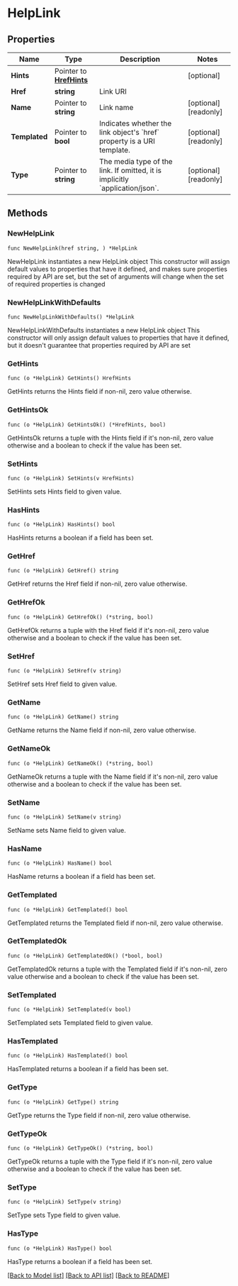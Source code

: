 # HelpLink

## Properties

Name | Type | Description | Notes
------------ | ------------- | ------------- | -------------
**Hints** | Pointer to [**HrefHints**](HrefHints.md) |  | [optional] 
**Href** | **string** | Link URI | 
**Name** | Pointer to **string** | Link name | [optional] [readonly] 
**Templated** | Pointer to **bool** | Indicates whether the link object&#39;s &#x60;href&#x60; property is a URI template. | [optional] [readonly] 
**Type** | Pointer to **string** | The media type of the link. If omitted, it is implicitly &#x60;application/json&#x60;. | [optional] [readonly] 

## Methods

### NewHelpLink

`func NewHelpLink(href string, ) *HelpLink`

NewHelpLink instantiates a new HelpLink object
This constructor will assign default values to properties that have it defined,
and makes sure properties required by API are set, but the set of arguments
will change when the set of required properties is changed

### NewHelpLinkWithDefaults

`func NewHelpLinkWithDefaults() *HelpLink`

NewHelpLinkWithDefaults instantiates a new HelpLink object
This constructor will only assign default values to properties that have it defined,
but it doesn't guarantee that properties required by API are set

### GetHints

`func (o *HelpLink) GetHints() HrefHints`

GetHints returns the Hints field if non-nil, zero value otherwise.

### GetHintsOk

`func (o *HelpLink) GetHintsOk() (*HrefHints, bool)`

GetHintsOk returns a tuple with the Hints field if it's non-nil, zero value otherwise
and a boolean to check if the value has been set.

### SetHints

`func (o *HelpLink) SetHints(v HrefHints)`

SetHints sets Hints field to given value.

### HasHints

`func (o *HelpLink) HasHints() bool`

HasHints returns a boolean if a field has been set.

### GetHref

`func (o *HelpLink) GetHref() string`

GetHref returns the Href field if non-nil, zero value otherwise.

### GetHrefOk

`func (o *HelpLink) GetHrefOk() (*string, bool)`

GetHrefOk returns a tuple with the Href field if it's non-nil, zero value otherwise
and a boolean to check if the value has been set.

### SetHref

`func (o *HelpLink) SetHref(v string)`

SetHref sets Href field to given value.


### GetName

`func (o *HelpLink) GetName() string`

GetName returns the Name field if non-nil, zero value otherwise.

### GetNameOk

`func (o *HelpLink) GetNameOk() (*string, bool)`

GetNameOk returns a tuple with the Name field if it's non-nil, zero value otherwise
and a boolean to check if the value has been set.

### SetName

`func (o *HelpLink) SetName(v string)`

SetName sets Name field to given value.

### HasName

`func (o *HelpLink) HasName() bool`

HasName returns a boolean if a field has been set.

### GetTemplated

`func (o *HelpLink) GetTemplated() bool`

GetTemplated returns the Templated field if non-nil, zero value otherwise.

### GetTemplatedOk

`func (o *HelpLink) GetTemplatedOk() (*bool, bool)`

GetTemplatedOk returns a tuple with the Templated field if it's non-nil, zero value otherwise
and a boolean to check if the value has been set.

### SetTemplated

`func (o *HelpLink) SetTemplated(v bool)`

SetTemplated sets Templated field to given value.

### HasTemplated

`func (o *HelpLink) HasTemplated() bool`

HasTemplated returns a boolean if a field has been set.

### GetType

`func (o *HelpLink) GetType() string`

GetType returns the Type field if non-nil, zero value otherwise.

### GetTypeOk

`func (o *HelpLink) GetTypeOk() (*string, bool)`

GetTypeOk returns a tuple with the Type field if it's non-nil, zero value otherwise
and a boolean to check if the value has been set.

### SetType

`func (o *HelpLink) SetType(v string)`

SetType sets Type field to given value.

### HasType

`func (o *HelpLink) HasType() bool`

HasType returns a boolean if a field has been set.


[[Back to Model list]](../README.md#documentation-for-models) [[Back to API list]](../README.md#documentation-for-api-endpoints) [[Back to README]](../README.md)


